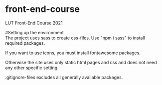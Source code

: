# front-end-course
LUT Front-End Course 2021

#Setting up the environment<br>
The project uses sass to create css-files. Use "npm i sass" to install required packages.

If you want to use icons, you must install fontawesome packages.

Otherwise the site uses only static html pages and css and does not need any other specific setting.

.gitignore-files excludes all generally available packages.
